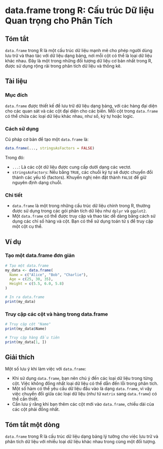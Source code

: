 <!--
Meta Description: # data.frame trong R: Cấu trúc Dữ liệu Quan trọng cho Phân Tích ## Tóm tắt `data.frame` trong R là một cấu trúc dữ liệu mạnh mẽ cho phép người dùng lư...
Meta Keywords: data, frame, liệu, các, trong
-->

# data.frame trong R: Cấu trúc Dữ liệu Quan trọng cho Phân Tích

## Tóm tắt
`data.frame` trong R là một cấu trúc dữ liệu mạnh mẽ cho phép người dùng lưu trữ và thao tác với dữ liệu dạng bảng, nơi mỗi cột có thể là loại dữ liệu khác nhau. Đây là một trong những đối tượng dữ liệu cơ bản nhất trong R, được sử dụng rộng rãi trong phân tích dữ liệu và thống kê.

## Tài liệu
### Mục đích
`data.frame` được thiết kế để lưu trữ dữ liệu dạng bảng, với các hàng đại diện cho các quan sát và các cột đại diện cho các biến. Mỗi cột trong `data.frame` có thể chứa các loại dữ liệu khác nhau, như số, ký tự hoặc logic.

### Cách sử dụng
Cú pháp cơ bản để tạo một `data.frame` là:
```R
data.frame(..., stringsAsFactors = FALSE)
```
Trong đó:
- `...`: Là các cột dữ liệu được cung cấp dưới dạng các vectơ.
- `stringsAsFactors`: Nếu bằng `TRUE`, các chuỗi ký tự sẽ được chuyển đổi thành các yếu tố (factors). Khuyến nghị nên đặt thành `FALSE` để giữ nguyên định dạng chuỗi.

### Chi tiết
- `data.frame` là một trong những cấu trúc dữ liệu chính trong R, thường được sử dụng trong các gói phân tích dữ liệu như `dplyr` và `ggplot2`.
- Một `data.frame` có thể được truy cập và thao tác dễ dàng bằng cách sử dụng các chỉ số hàng và cột. Bạn có thể sử dụng toán tử `$` để truy cập một cột cụ thể.

## Ví dụ
### Tạo một data.frame đơn giản
```R
# Tạo một data.frame
my_data <- data.frame(
  Name = c("Alice", "Bob", "Charlie"),
  Age = c(25, 30, 35),
  Height = c(5.5, 6.0, 5.8)
)

# In ra data.frame
print(my_data)
```

### Truy cập các cột và hàng trong data.frame
```R
# Truy cập cột "Name"
print(my_data$Name)

# Truy cập hàng đầu tiên
print(my_data[1, ])
```

## Giải thích
Một số lưu ý khi làm việc với `data.frame`:
- Khi sử dụng `data.frame`, bạn nên chú ý đến các loại dữ liệu trong từng cột. Việc không đồng nhất loại dữ liệu có thể dẫn đến lỗi trong phân tích.
- Một số hàm có thể yêu cầu dữ liệu đầu vào là dạng `data.frame`, vì vậy việc chuyển đổi giữa các loại dữ liệu (như từ `matrix` sang `data.frame`) có thể cần thiết.
- Cần lưu ý rằng khi bạn thêm các cột mới vào `data.frame`, chiều dài của các cột phải đồng nhất.

## Tóm tắt một dòng
`data.frame` trong R là cấu trúc dữ liệu dạng bảng lý tưởng cho việc lưu trữ và phân tích dữ liệu với nhiều loại dữ liệu khác nhau trong cùng một đối tượng.